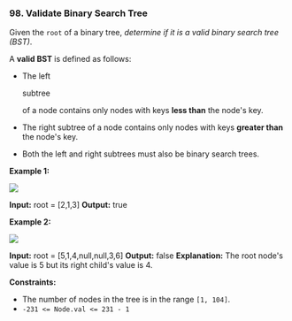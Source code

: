 ### 98\. Validate Binary Search Tree

Given the `root` of a binary tree, _determine if it is a valid binary search tree (BST)_.

A **valid BST** is defined as follows:

*   The left
    
    subtree
    
    of a node contains only nodes with keys **less than** the node's key.
*   The right subtree of a node contains only nodes with keys **greater than** the node's key.
*   Both the left and right subtrees must also be binary search trees.

**Example 1:**

![](https://assets.leetcode.com/uploads/2020/12/01/tree1.jpg)

**Input:** root = \[2,1,3\]
**Output:** true

**Example 2:**

![](https://assets.leetcode.com/uploads/2020/12/01/tree2.jpg)

**Input:** root = \[5,1,4,null,null,3,6\]
**Output:** false
**Explanation:** The root node's value is 5 but its right child's value is 4.

**Constraints:**

*   The number of nodes in the tree is in the range `[1, 104]`.
*   `-231 <= Node.val <= 231 - 1`
